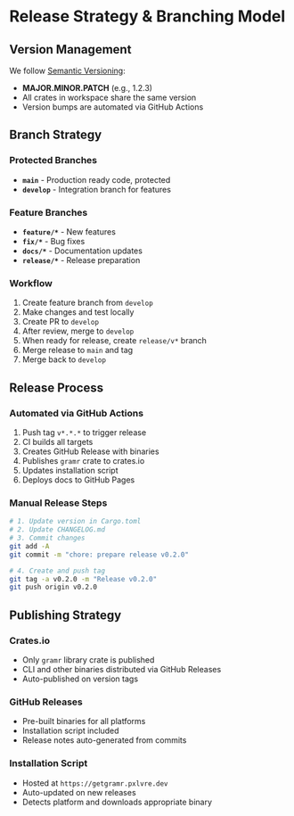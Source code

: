 # Release Strategy & Branching Model

## Version Management

We follow [Semantic Versioning](https://semver.org/):

- **MAJOR.MINOR.PATCH** (e.g., 1.2.3)
- All crates in workspace share the same version
- Version bumps are automated via GitHub Actions

## Branch Strategy

### Protected Branches

- **`main`** - Production ready code, protected
- **`develop`** - Integration branch for features

### Feature Branches

- **`feature/*`** - New features
- **`fix/*`** - Bug fixes
- **`docs/*`** - Documentation updates
- **`release/*`** - Release preparation

### Workflow

1. Create feature branch from `develop`
2. Make changes and test locally
3. Create PR to `develop`
4. After review, merge to `develop`
5. When ready for release, create `release/v*` branch
6. Merge release to `main` and tag
7. Merge back to `develop`

## Release Process

### Automated via GitHub Actions

1. Push tag `v*.*.*` to trigger release
2. CI builds all targets
3. Creates GitHub Release with binaries
4. Publishes `gramr` crate to crates.io
5. Updates installation script
6. Deploys docs to GitHub Pages

### Manual Release Steps

```bash
# 1. Update version in Cargo.toml
# 2. Update CHANGELOG.md
# 3. Commit changes
git add -A
git commit -m "chore: prepare release v0.2.0"

# 4. Create and push tag
git tag -a v0.2.0 -m "Release v0.2.0"
git push origin v0.2.0
```

## Publishing Strategy

### Crates.io

- Only `gramr` library crate is published
- CLI and other binaries distributed via GitHub Releases
- Auto-published on version tags

### GitHub Releases

- Pre-built binaries for all platforms
- Installation script included
- Release notes auto-generated from commits

### Installation Script

- Hosted at `https://getgramr.pxlvre.dev`
- Auto-updated on new releases
- Detects platform and downloads appropriate binary
